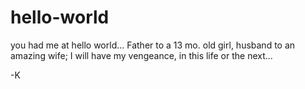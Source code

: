 # hello-world
you had me at hello world...
Father to a 13 mo. old girl, husband to an amazing wife; I will have my vengeance, in this life or the next...

-K
